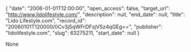 {
  "date": "2006-01-01T12:00:00", 
  "open_access": false, 
  "target_url": "http://www.lidolifestyle.com/", 
  "description": null, 
  "end_date": null, 
  "title": "Lido Lifestyle.com", 
  "record_id": "20060101T120000/0Cv3jSqWFrDFsjVSz4qGEg==", 
  "publisher": "lidolifestyle.com", 
  "slug": 63275211, 
  "start_date": null
}

None